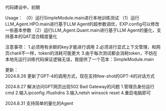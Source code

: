 代码建设中，初期

Usage：
（0）运行SimpleModule.main进行本地训练测试
（1）运行LLM_Agent.HPO.main进行基于LLM Agent的超参数调优，EXP.config可以修改一些基本参数
（2）运行LLM_Agent.Quant.main进行基于LLM Agent的量化，支持基本的QAT混合精度量化

注意事项：
1.必须用有余额的key才能进行调用
2.必须进行显式上下文管理，和网页chat4不一样，token的消耗可能更大
3.由于每次测试都会消耗token，不妨在本地先运行训练代码保证逻辑无误，我提供了一个范本：SimpleModule.main

更新：</br>
2024.8.26 
更新了GPT-4的调用方式，现在支持few-shot的GPT-4的对话方式

2024.8.27 
解决访问GPT网页出现502 Bad Gateway的问题
1.管理员身份运行cmd
2.输入ipconfig /flushdns
3.输入netsh winsock reset
4.重启电脑即可

2024.8.31
支持简单的量化的Agent

